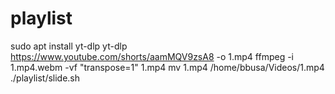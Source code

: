 # playlist
sudo apt install yt-dlp
yt-dlp https://www.youtube.com/shorts/aamMQV9zsA8 -o 1.mp4
ffmpeg -i 1.mp4.webm -vf "transpose=1" 1.mp4
mv 1.mp4 /home/bbusa/Videos/1.mp4
./playlist/slide.sh
